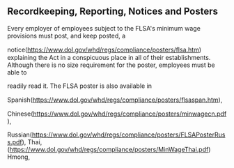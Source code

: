 ## Recordkeeping, Reporting, Notices and Posters

Every employer of employees subject to the FLSA's minimum wage provisions must post, and keep posted, a

notice(https://www.dol.gov/whd/regs/compliance/posters/ﬂsa.htm) explaining the Act in a conspicuous place in all of their establishments. Although there is no size requirement for the poster, employees must be able to

readily read it. The FLSA poster is also available in

Spanish(https://www.dol.gov/whd/regs/compliance/posters/ﬂsaspan.htm),

Chinese(https://www.dol.gov/whd/regs/compliance/posters/minwagecn.pdf),

Russian(https://www.dol.gov/whd/regs/compliance/posters/FLSAPosterRuss.pdf), Thai, (https://www.dol.gov/whd/regs/compliance/posters/MinWageThai.pdf) Hmong,